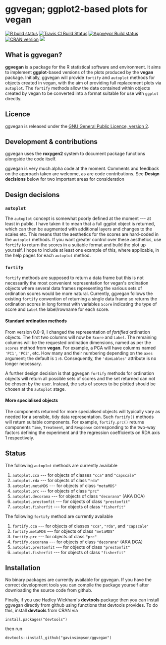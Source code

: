 # ggvegan; ggplot2-based plots for vegan

<!-- badges: start -->
[![R build status](https://github.com/gavinsimpson/ggvegan/workflows/R-CMD-check/badge.svg)](https://github.com/gavinsimpson/ggvegan/actions)
[![Travis CI Build Status](https://travis-ci.org/gavinsimpson/ggvegan.svg?branch=master)](https://travis-ci.org/gavinsimpson/ggvegan)
[![Appveyor Build status](https://ci.appveyor.com/api/projects/status/hc8dbxrim2nj3c1i/branch/master)](https://ci.appveyor.com/project/gavinsimpson/ggvegan/branch/master)
[![CRAN version](http://www.r-pkg.org/badges/version/ggvegan)](http://cran.rstudio.com/web/packages/ggvegan/index.html)
[![](http://cranlogs.r-pkg.org/badges/grand-total/ggvegan)](http://cran.rstudio.com/web/packages/ggvegan/index.html)
<!-- badges: end -->

## What is ggvegan?
**ggvegan** is a package for the R statistical software and environment. It aims to implement **ggplot**-based versions of the plots produced by the **vegan** package. Initially, ggvegan will provide `fortify` and `autoplot` methods for objects created in vegan, with the aim of providing full replacement plots via `autoplot`. The `fortify` methods allow the data contained within objects created by vegan to be converted into a format suitable for use with `ggplot` directly.

## Licence
ggvegan is released under the [GNU General Public Licence, version 2](http://www.r-project.org/Licenses/GPL-2).

## Development & contributions
ggvegan uses the **roxygen2** system to document package functions alongside the code itself.

ggvegan is very much alpha code at the moment. Comments and feedback on the approach taken are welcome, as are code contributions. See **Design decisions** below for two important areas for consideration

## Design decisions
### `autoplot`
The `autoplot` concept is somewhat poorly defined at the moment --- at least in public. I have taken it to mean that a full ggplot object is returned, which can then be augmented with additional layers and changes to the scales etc. This means that the aesthetics for the scores are hard-coded in the `autoplot` methods. If you want greater control over these aesthetics, use `fortify` to return the scores in a suitable format and build the plot up yourself. I hope to include at least one example of this, where applicable, in the help pages for each `autoplot` method.

### `fortify`
`fortify` methods are supposed to return a data frame but this is not necessarily the most convenient representation for vegan's ordination objects where several data frames representing the various sets of ordination scores would be more natural. Currently, ggvegan follows the existing `fortify` convention of returning a single data frame so returns the ordination scores in long format with variables `Score` indicating the type of score and `Label` the label/rowname for each score.

#### Standard ordination methods
From version 0.0-9, I changed the representation of *fortified* ordination objects. The first two columns will now be `Score` and `Label`. The remaining columns will be the requested ordination dimensions, named as per the `scores` method from **vegan**. For example, a PCA will have columns named `'PC1'`, `'PC2'`, etc. How many and their numbering depending on the `axes` argument; the default is `1:6`. Consequently, the `'dimLables'` attribute is no longer necessary.

A further design decision is that ggvegan `fortify` methods for ordination objects will return all possible sets of scores and the set returned can not be chosen by the user. Instead, the sets of scores to be plotted should be chosen at the `autoplot` stage.

#### More specialised objects
The components returned for more specialised objects will typically vary as needed for a sensible, tidy data representation. Such `fortify()` methods will return suitable components. For example, `fortify.prc()` returns components `Time`, `Treatment`, and `Response` corresponding to the two-way factors defining the experiment and the regression coefficients on RDA axis 1 respectively.

## Status
The following `autoplot` methods are currently available

 1. `autoplot.cca` --- for objects of classes `"cca"` and `"capscale"`
 2. `autoplot.rda` --- for objects of class `"rda"`
 3. `autoplot.metaMDS` --- for objects of class `"metaMDS"`
 4. `autoplot.prc` --- for objects of class `"prc"`
 5. `autoplot.decorana` --- for objects of class `"decorana"` (AKA DCA)
 6. `autoplot.prestonfit` --- for objects of class `"prestonfit"`
 7. `autoplot.fisherfit` --- for objects of class `"fisherfit"`

The following `fortify` method are currently available

 1. `fortify.cca` --- for objects of classes `"cca"`, `"rda"`, and `"capscale"`
 2. `fortify.metaMDS` --- for objects of class `"metaMDS"`
 3. `fortify.prc` --- for objects of class `"prc"`
 4. `fortify.decorana` --- for objects of class `"decorana"` (AKA DCA)
 5. `autoplot.prestonfit` --- for objects of class `"prestonfit"`
 6. `autoplot.fisherfit` --- for objects of class `"fisherfit"`


## Installation
No binary packages are currently available for ggvegan. If you have the correct development tools you can compile the package yourself after downloading the source code from github.

Finally, if you use Hadley Wickham's **devtools** package then you can install ggvegan directly from github using functions that devtools provides. To do this, install **devtools** from CRAN via

    install.packages("devtools")

then run

    devtools::install_github("gavinsimpson/ggvegan")
